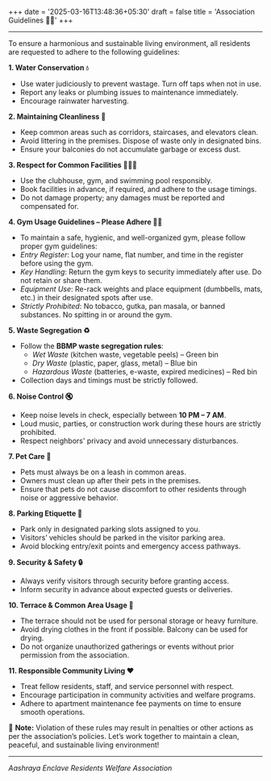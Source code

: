+++
date = '2025-03-16T13:48:36+05:30'
draft = false
title = 'Association Guidelines 🏢🏡'
+++


---
  
To ensure a harmonious and sustainable living environment, all residents are requested to adhere to the following guidelines:  

**1. Water Conservation 💧**  
- Use water judiciously to prevent wastage. Turn off taps when not in use.  
- Report any leaks or plumbing issues to maintenance immediately.    
- Encourage rainwater harvesting.  

**2. Maintaining Cleanliness 🧹**  
- Keep common areas such as corridors, staircases, and elevators clean.  
- Avoid littering in the premises. Dispose of waste only in designated bins.  
- Ensure your balconies do not accumulate garbage or excess dust.  

**3. Respect for Common Facilities 🏋️‍♂️🎾**  
- Use the clubhouse, gym, and swimming pool responsibly.  
- Book facilities in advance, if required, and adhere to the usage timings.  
- Do not damage property; any damages must be reported and compensated for.  

**4. Gym Usage Guidelines – Please Adhere 🏋️‍♂️** 
- To maintain a safe, hygienic, and well-organized gym, please follow proper gym guidelines:
- *Entry Register*: Log your name, flat number, and time in the register before using the gym.
- *Key Handling*: Return the gym keys to security immediately after use. Do not retain or share them.
- *Equipment Use*: Re-rack weights and place equipment (dumbbells, mats, etc.) in their designated spots after use.
- *Strictly Prohibited*: No tobacco, gutka, pan masala, or banned substances. No spitting in or around the gym.

**5. Waste Segregation ♻️**  
- Follow the **BBMP waste segregation rules**:  
  - *Wet Waste* (kitchen waste, vegetable peels) – Green bin  
  - *Dry Waste* (plastic, paper, glass, metal) – Blue bin  
  - *Hazardous Waste* (batteries, e-waste, expired medicines) – Red bin  
- Collection days and timings must be strictly followed.  

**6. Noise Control 🔇**  
- Keep noise levels in check, especially between **10 PM – 7 AM**.  
- Loud music, parties, or construction work during these hours are strictly prohibited.  
- Respect neighbors' privacy and avoid unnecessary disturbances.  

**7. Pet Care 🐾**  
- Pets must always be on a leash in common areas.  
- Owners must clean up after their pets in the premises.  
- Ensure that pets do not cause discomfort to other residents through noise or aggressive behavior.  

**8. Parking Etiquette 🚗**  
- Park only in designated parking slots assigned to you.  
- Visitors’ vehicles should be parked in the visitor parking area.  
- Avoid blocking entry/exit points and emergency access pathways.  

**9. Security & Safety 🔒**  
- Always verify visitors through security before granting access.  
- Inform security in advance about expected guests or deliveries.    

**10. Terrace & Common Area Usage 🌇**  
- The terrace should not be used for personal storage or heavy furniture.  
- Avoid drying clothes in the front if possible. Balcony can be used for drying.  
- Do not organize unauthorized gatherings or events without prior permission from the association.  

**11. Responsible Community Living ❤️**  
- Treat fellow residents, staff, and service personnel with respect.  
- Encourage participation in community activities and welfare programs.  
- Adhere to apartment maintenance fee payments on time to ensure smooth operations.  

📢 **Note:** Violation of these rules may result in penalties or other actions as per the association’s policies. Let’s work together to maintain a clean, peaceful, and sustainable living environment!  

---
*Aashraya Enclave Residents Welfare Association*

